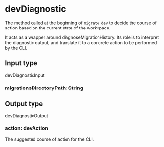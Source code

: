 # devDiagnostic

The method called at the beginning of `migrate dev` to decide the course of
action based on the current state of the workspace.

It acts as a wrapper around diagnoseMigrationHistory. Its role is to interpret the diagnostic
output, and translate it to a concrete action to be performed by the CLI.



## Input type

devDiagnosticInput

### migrationsDirectoryPath: String



## Output type

devDiagnosticOutput

### action: devAction

The suggested course of action for the CLI.


